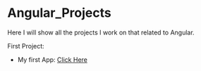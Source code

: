 # Angular_Projects

Here I will show all the projects I work on that related to Angular.

First Project:
- My first App:
[Click Here](https://github.com/Reut212/Angular_Projects/tree/main/my_first_app)

